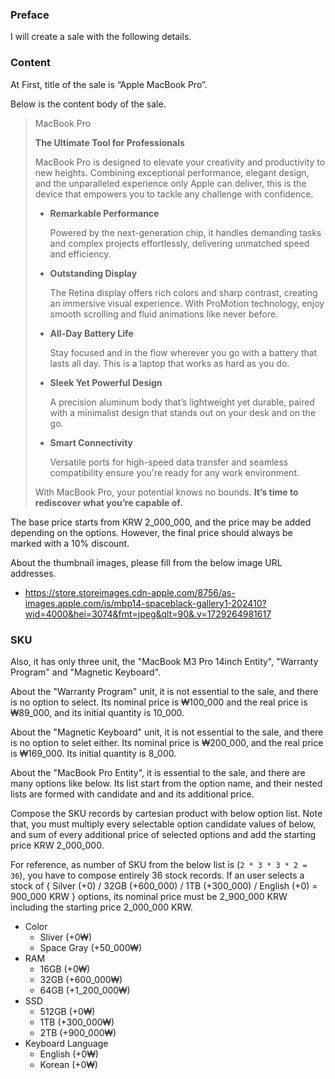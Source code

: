 ### Preface

I will create a sale with the following details.

### Content

At First, title of the sale is “Apple MacBook Pro”.

Below is the content body of the sale.

> MacBook Pro
> 
> 
> **The Ultimate Tool for Professionals**
> 
> MacBook Pro is designed to elevate your creativity and productivity to new heights. Combining exceptional performance, elegant design, and the unparalleled experience only Apple can deliver, this is the device that empowers you to tackle any challenge with confidence.
> 
> - **Remarkable Performance**
>     
>     Powered by the next-generation chip, it handles demanding tasks and complex projects effortlessly, delivering unmatched speed and efficiency.
>     
> - **Outstanding Display**
>     
>     The Retina display offers rich colors and sharp contrast, creating an immersive visual experience. With ProMotion technology, enjoy smooth scrolling and fluid animations like never before.
>     
> - **All-Day Battery Life**
>     
>     Stay focused and in the flow wherever you go with a battery that lasts all day. This is a laptop that works as hard as you do.
>     
> - **Sleek Yet Powerful Design**
>     
>     A precision aluminum body that’s lightweight yet durable, paired with a minimalist design that stands out on your desk and on the go.
>     
> - **Smart Connectivity**
>     
>     Versatile ports for high-speed data transfer and seamless compatibility ensure you're ready for any work environment.
>     
> 
> With MacBook Pro, your potential knows no bounds. **It’s time to rediscover what you’re capable of.**
> 

The base price starts from KRW 2_000_000, and the price may be added depending on the options. However, the final price should always be marked with a 10% discount.

About the thumbnail images, please fill from the below image URL addresses.

- https://store.storeimages.cdn-apple.com/8756/as-images.apple.com/is/mbp14-spaceblack-gallery1-202410?wid=4000&hei=3074&fmt=jpeg&qlt=90&.v=1729264981617

### SKU

Also, it has only three unit, the "MacBook M3 Pro 14inch Entity", "Warranty Program" and "Magnetic Keyboard".

About the "Warranty Program" unit, it is not essential to the sale, and there is no option to select. Its nominal price is ₩100_000 and the real price is ₩89_000, and its initial quantity is 10_000.

About the "Magnetic Keyboard" unit, it is not essential to the sale, and there is no option to selet either. Its nominal price is ₩200_000, and the real price is ₩169_000. Its initial quantity is 8_000.

About the "MacBook Pro Entity", it is essential to the sale, and there are many options like below. Its list start from the option name, and their nested lists are formed with candidate and and its additional price.

Compose the SKU records by cartesian product with below option list. Note that, you must multiply every selectable option candidate values of below, and sum of every additional price of selected options and add the starting price KRW 2_000_000.

For reference, as number of SKU from the below list is (`2 * 3 * 3 * 2 = 36`), you have to compose entirely 36 stock records. If an user selects a stock of { Silver (+0) / 32GB (+600_000) / 1TB (+300_000) / English (+0) = 900_000 KRW } options, its nominal price must be 2_900_000 KRW including the starting price 2_000_000 KRW.

- Color
    - Sliver (+0₩)
    - Space Gray (+50_000₩)
- RAM
    - 16GB (+0₩)
    - 32GB (+600_000₩)
    - 64GB (+1_200_000₩)
- SSD
    - 512GB (+0₩)
    - 1TB (+300_000₩)
    - 2TB (+900_000₩)
- Keyboard Language
    - English (+0₩)
    - Korean (+0₩)